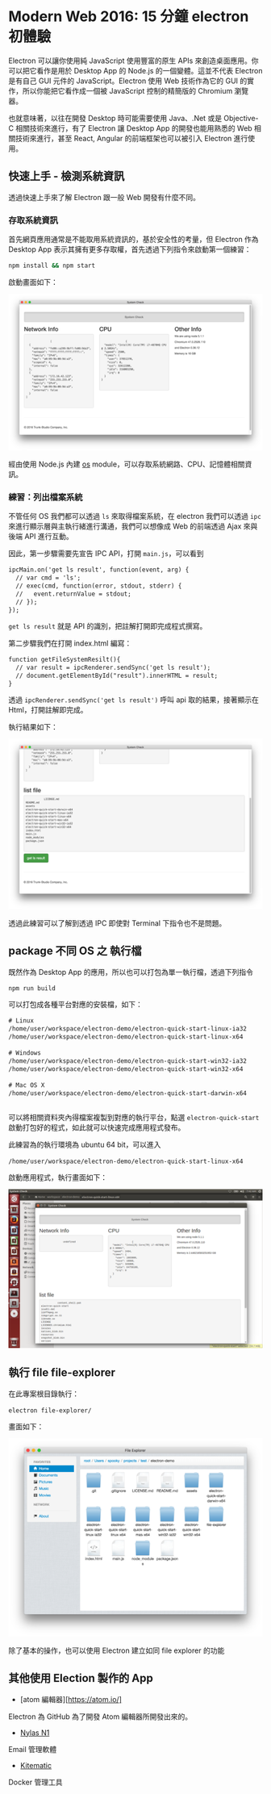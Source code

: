 # Modern Web 2016: 15 分鐘 electron 初體驗

Electron 可以讓你使用純 JavaScript 使用豐富的原生 APIs 來創造桌面應用。你可以把它看作是用於 Desktop App 的 Node.js 的一個變體。這並不代表 Electron 是有自己 GUI 元件的 JavaScript。Electron 使用 Web 技術作為它的 GUI 的實作，所以你能把它看作成一個被 JavaScript 控制的精簡版的 Chromium 瀏覽器。

也就意味著，以往在開發 Desktop 時可能需要使用 Java、.Net 或是 Objective-C 相關技術來進行，有了 Electron 讓 Desktop App 的開發也能用熟悉的 Web 相關技術來進行，甚至 React, Angular 的前端框架也可以被引入 Electron 進行使用。

## 快速上手 - 檢測系統資訊

透過快速上手來了解 Electron 跟一般 Web 開發有什麼不同。

### 存取系統資訊

首先網頁應用通常是不能取用系統資訊的，基於安全性的考量，但 Electron 作為 Desktop App 表示其擁有更多存取權，首先透過下列指令來啟動第一個練習：

```bash
npm install && npm start
```

啟動畫面如下：

![](assets/README-daf7a.png)

經由使用 Node.js 內建 [os](https://nodejs.org/api/os.html) module，可以存取系統網路、CPU、記憶體相關資訊。

### 練習：列出檔案系統

不管任何 OS 我們都可以透過 `ls` 來取得檔案系統，在 electron 我們可以透過 `ipc` 來進行顯示層與主執行緒進行溝通，我們可以想像成 Web 的前端透過 Ajax 來與後端 API 進行互動。

因此，第一步驟需要先宣告 IPC API，打開 `main.js`，可以看到

```
ipcMain.on('get ls result', function(event, arg) {
  // var cmd = 'ls';
  // exec(cmd, function(error, stdout, stderr) {
  //   event.returnValue = stdout;
  // });
});
```
`get ls result` 就是 API 的識別，把註解打開即完成程式撰寫。

第二步驟我們在打開 index.html 編寫：

```
function getFileSystemResilt(){
  // var result = ipcRenderer.sendSync('get ls result');
  // document.getElementById("result").innerHTML = result;
}
```
透過 `ipcRenderer.sendSync('get ls result')` 呼叫 api 取的結果，接著顯示在 Html，打開註解即完成。

執行結果如下：

![](assets/README-de2e6.png)

透過此練習可以了解到透過 IPC 即使對 Terminal 下指令也不是問題。

## package 不同 OS 之 執行檔

既然作為 Desktop App 的應用，所以也可以打包為單一執行檔，透過下列指令

```
npm run build
```

可以打包成各種平台對應的安裝檔，如下：

```
# Linux
/home/user/workspace/electron-demo/electron-quick-start-linux-ia32
/home/user/workspace/electron-demo/electron-quick-start-linux-x64

# Windows
/home/user/workspace/electron-demo/electron-quick-start-win32-ia32
/home/user/workspace/electron-demo/electron-quick-start-win32-x64

# Mac OS X
/home/user/workspace/electron-demo/electron-quick-start-darwin-x64


```
可以將相關資料夾內得檔案複製到對應的執行平台，點選 `electron-quick-start` 啟動打包好的程式，如此就可以快速完成應用程式發布。

此練習為的執行環境為 ubuntu 64 bit，可以進入

`/home/user/workspace/electron-demo/electron-quick-start-linux-x64`

啟動應用程式，執行畫面如下：

![](assets/README-39473.png)

## 執行 file file-explorer

在此專案根目錄執行：

`electron file-explorer/`

畫面如下：

![](assets/README-f1ddd.png)

除了基本的操作，也可以使用 Electron 建立如同 file explorer 的功能

## 其他使用 Election 製作的 App

* [atom 編輯器][https://atom.io/]

Electron 為 GitHub 為了開發 Atom 編輯器所開發出來的。

* [Nylas N1](https://nylas.com/)

Email 管理軟體

* [Kitematic](https://kitematic.com/)

Docker 管理工具
